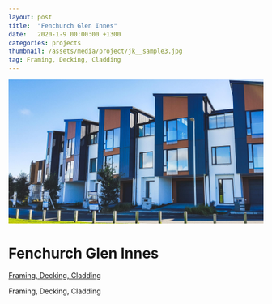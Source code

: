 ```yaml
---
layout: post
title:  "Fenchurch Glen Innes"
date:   2020-1-9 00:00:00 +1300
categories: projects
thumbnail: /assets/media/project/jk__sample3.jpg
tag: Framing, Decking, Cladding
---
```


<div class="project__wrapper clearfix">

  <div class="project__hero">
    <img class="project__hero-media" src="/assets/media/project/jk__sample3.jpg" alt="Fenchurch Glen Innes">
  </div>

  <div class="project__heading">
    <h1 class="project__title">Fenchurch Glen Innes</h1>
    <p class="project__meta"><a href="#" class="project__tag">Framing, Decking, Cladding</a> <span class="project__year"></span></p>
  </div>

  <div class="project__desc">
    <p>Framing, Decking, Cladding</p>
  </div>

</div>

<br>

<!-- <div class="media-wrapper">
  <video class="project-media" autoplay loop muted playsinline id="projectVideo1" poster="">
    <source src="/assets/media/project/" type="video/mp4">
  </video>
</div> -->

